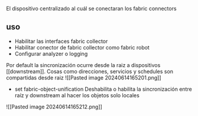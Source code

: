 
El dispositivo centralizado al cuál se conectaran los fabric connectors

## uso
- Habilitar las interfaces fabric collector
- Habilitar conector de fabric collector como fabric robot
- Configurar analyzer o logging


Por default la sincronización ocurre desde la raiz a dispositivos [[downstream]]. Cosas como direcciones, servicios y schedules son compartidas desde raiz 
![[Pasted image 20240614165201.png]]
- set fabric-object-unification
Deshabilita o habilita la sincronización entre raíz y downstream al hacer los objetos solo locales

![[Pasted image 20240614165212.png]]
